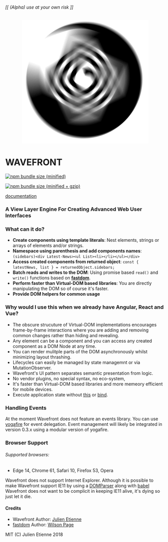 ###### _[[ (Alpha) use at your own risk ]]_

<p align="center">
<img src="https://github.com/julienetie/img/blob/master/wavefront-med.pdf.png?raw=true"/>
</p>

# WAVEFRONT

[![npm bundle size (minified)](https://img.shields.io/bundlephobia/min/react.svg?style=for-the-badge)](https://github.com/julienetie/wavefront/blob/master/setup/size/minified)

[![npm bundle size (minified + gzip)](https://img.shields.io/bundlephobia/minzip/react.svg?style=for-the-badge)](https://github.com/julienetie/wavefront/blob/master/setup/size/minified.gz)

[documentation](https://github.com/julienetie/wavefront/blob/master/documentation.md)

### A View Layer Engine For Creating Advanced Web User Interfaces

### What can it do?
- **Create components using template literals**: Nest elements, strings or arrays of elements and/or strings.
- **Namespace using parenthesis and add components names**: `(sidebars)<div Latest-News><ul List><li></li></ul></div>`  
- **Access created components from returned object**: `const { latestNews, list } = returnedObject.sidebars;`   
- **Batch reads and writes to the DOM**: Using promise based `read()` and `write()` functions based on [**fastdom**](https://github.com/wilsonpage/fastdom).
- **Perform faster than Virtual-DOM based libraries**: You are directly manipulating the DOM so of course it's faster.
- **Provide DOM helpers for common usage**

### Why would I use this when we already have Angular, React and Vue?
- The obscure strucuture of Virtual-DOM implementations encourages frame-by-frame interactions where you are adding and removing common changes rather than hiding and revealing.
- Any element can be a component and you can access any created component as a DOM Node at any time.
- You can render mulitple parts of the DOM asynchronously whilst minimizing layout thrashing. 
- Lifecycles can easily be managed by state managemnt or via MutationObserver.
- Wavefront's UI pattern separates semantic presentation from logic. 
- No vendor plugins, no special syntax, no eco-system, 
- It's faster than Virtual-DOM based libraries and more memeory efficient for mobile devices.
- Execute application state without [this](https://developer.mozilla.org/en-US/docs/Web/JavaScript/Reference/Operators/this) or [bind](https://developer.mozilla.org/en-US/docs/Web/JavaScript/Reference/Global_objects/Function/bind).

### Handling Events
At the moment Wavefront does not feature an events library. You can use [yogafire](https://github.com/julienetie/yogafire) for event delegation. Event management will likely be integrated in version 0.3.x using a modular version of yogafire.

### Browser Support
###### Supported browsers:
- Edge 14, Chrome 61, Safari 10, Firefox 53, Opera

Wavefront does not support Internet Explorer. Although it is possible to make Wavefront support IE11 by using a [DOMParser](https://developer.mozilla.org/en-US/docs/Web/API/DOMParser) along with [babel](https://babeljs.io) Wavefront does not want to be complicit in keeping IE11 alive, it's dying so just let it die.

#### Credits 
- Wavefront Author: [Julien Etienne](https://github.com/julienetie)
- [fastdom](https://github.com/wilsonpage/fastdom) Author: [Wilson Page](https://github.com/wilsonpage)

MIT (C) Julien Etienne 2018
